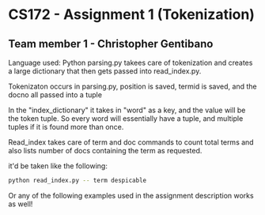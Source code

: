 # CS172 - Assignment 1 (Tokenization)

## Team member 1 - Christopher Gentibano


Language used: Python
parsing.py takees care of tokenization and creates a large dictionary that then gets passed into read_index.py.

Tokenizaton occurs in parsing.py, position is saved, termid is saved, and the docno all passed into a tuple

In the "index_dictionary" it takes in "word" as a key, and the value will be the token tuple. So every word will essentially have a tuple, and multiple tuples if it is found more than once.


Read_index takes care of term and doc commands to count total terms and also lists number of docs containing the term as requested.

it'd be taken like the following:
```bash
python read_index.py -- term despicable
```
Or any of the following examples used in the assignment description works as well!
